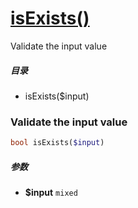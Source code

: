 [isExists()](http://twinh.github.com/widget/api/isExists)
=========================================================

Validate the input value

##### 目录
* isExists($input)

### Validate the input value
```php
bool isExists($input)
```

##### 参数
* **$input** `mixed` 

